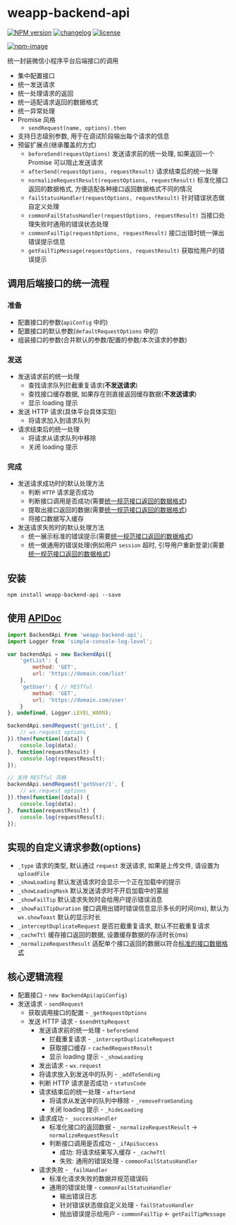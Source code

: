 # weapp-backend-api

[![NPM version][npm-image]][npm-url] [![changelog][changelog-image]][changelog-url] [![license][license-image]][license-url]

[npm-image]: https://img.shields.io/npm/v/weapp-backend-api.svg?style=flat-square
[npm-url]: https://npmjs.org/package/weapp-backend-api
[license-image]: https://img.shields.io/badge/License-MIT-blue.svg?style=flat-square
[license-url]: https://github.com/ufologist/weapp-backend-api/blob/master/LICENSE
[changelog-image]: https://img.shields.io/badge/CHANGE-LOG-blue.svg?style=flat-square
[changelog-url]: https://github.com/ufologist/weapp-backend-api/blob/master/CHANGELOG.md

[![npm-image](https://nodei.co/npm/weapp-backend-api.png?downloads=true&downloadRank=true&stars=true)](https://npmjs.com/package/weapp-backend-api)

统一封装微信小程序平台后端接口的调用

- 集中配置接口
- 统一发送请求
- 统一处理请求的返回
- 统一适配请求返回的数据格式
- 统一异常处理
- Promise 风格
  - `sendRequest(name, options).then`
- 支持日志级别参数, 用于在调试阶段输出每个请求的信息
- 预留扩展点(继承覆盖的方式)
  - `beforeSend(requestOptions)` 发送请求前的统一处理, 如果返回一个 Promise 可以阻止发送请求
  - `afterSend(requestOptions, requestResult)` 请求结束后的统一处理
  - `normalizeRequestResult(requestOptions, requestResult)` 标准化接口返回的数据格式, 方便适配各种接口返回数据格式不同的情况
  - `failStatusHandler(requestOptions, requestResult)` 针对错误状态做自定义处理
  - `commonFailStatusHandler(requestOptions, requestResult)` 当接口处理失败时通用的错误状态处理
  - `commonFailTip(requestOptions, requestResult)` 接口出错时统一弹出错误提示信息
  - `getFailTipMessage(requestOptions, requestResult)` 获取给用户的错误提示

## 调用后端接口的统一流程

### 准备

* 配置接口的参数(`apiConfig` 中的)
* 配置接口的默认参数(`defaultRequestOptions` 中的)
* 组装接口的参数(合并默认的参数/配置的参数/本次请求的参数)

### 发送

* 发送请求前的统一处理
  * 查找请求队列拦截重复请求(**不发送请求**)
  * 查找接口缓存数据, 如果存在则直接返回缓存数据(**不发送请求**)
  * 显示 loading 提示
* 发送 HTTP 请求(具体平台具体实现)
  * 将请求加入到请求队列
* 请求结束后的统一处理
  * 将请求从请求队列中移除
  * 关闭 loading 提示

### 完成

* 发送请求成功时的默认处理方法
  * 判断 `HTTP` 请求是否成功
  * 判断接口调用是否成功(需要[统一规范接口返回的数据格式](https://github.com/f2e-journey/treasure/blob/master/api.md#%E6%8E%A5%E5%8F%A3%E8%BF%94%E5%9B%9E%E7%9A%84%E6%95%B0%E6%8D%AE%E7%BB%93%E6%9E%84))
  * 提取出接口返回的数据(需要[统一规范接口返回的数据格式](https://github.com/f2e-journey/treasure/blob/master/api.md#%E6%8E%A5%E5%8F%A3%E8%BF%94%E5%9B%9E%E7%9A%84%E6%95%B0%E6%8D%AE%E7%BB%93%E6%9E%84))
  * 将接口数据写入缓存
* 发送请求失败时的默认处理方法
  * 统一展示标准的错误提示(需要[统一规范接口返回的数据格式](https://github.com/f2e-journey/treasure/blob/master/api.md#%E6%8E%A5%E5%8F%A3%E8%BF%94%E5%9B%9E%E7%9A%84%E6%95%B0%E6%8D%AE%E7%BB%93%E6%9E%84))
  * 统一做通用的错误处理(例如用户 `session` 超时, 引导用户重新登录)(需要[统一规范接口返回的数据格式](https://github.com/f2e-journey/treasure/blob/master/api.md#%E6%8E%A5%E5%8F%A3%E8%BF%94%E5%9B%9E%E7%9A%84%E6%95%B0%E6%8D%AE%E7%BB%93%E6%9E%84))

## 安装

```
npm install weapp-backend-api --save
```

## 使用 [APIDoc](https://doc.esdoc.org/github.com/ufologist/weapp-backend-api/)

```javascript
import BackendApi from 'weapp-backend-api';
import Logger from 'simple-console-log-level';

var backendApi = new BackendApi({
    'getList': {
        method: 'GET',
        url: 'https://domain.com/list'
    },
    'getUser': { // RESTful
        method: 'GET',
        url: 'https://domain.com/user'
    }
}, undefined, Logger.LEVEL_WARN);

backendApi.sendRequest('getList', {
    // wx.request options
}).then(function([data]) {
    console.log(data);
}, function(requestResult) {
    console.log(requestResult);
});

// 支持 RESTful 风格
backendApi.sendRequest('getUser/1', {
    // wx.request options
}).then(function([data]) {
    console.log(data);
}, function(requestResult) {
    console.log(requestResult);
});
```

## 实现的自定义请求参数(options)

* `_type` 请求的类型, 默认通过 `request` 发送请求, 如果是上传文件, 请设置为 `uploadFile`
* `_showLoading` 默认发送请求时会显示一个正在加载中的提示
* `_showLoadingMask` 默认发送请求时不开启加载中的蒙层
* `_showFailTip` 默认请求失败时会给用户提示错误消息
* `_showFailTipDuration` 接口调用出错时错误信息显示多长的时间(ms), 默认为 `wx.showToast` 默认的显示时长
* `_interceptDuplicateRequest` 是否拦截重复请求, 默认不拦截重复请求
* `_cacheTtl` 缓存接口返回的数据, 设置缓存数据的存活时长(ms)
* `_normalizeRequestResult` 适配单个接口返回的数据以符合[标准的接口数据格式](https://github.com/f2e-journey/treasure/blob/master/api.md#%E6%8E%A5%E5%8F%A3%E8%BF%94%E5%9B%9E%E7%9A%84%E6%95%B0%E6%8D%AE%E7%BB%93%E6%9E%84)

## 核心逻辑流程

* 配置接口 - `new BackendApi(apiConfig)`
* 发送请求 - `sendRequest`
  * 获取调用接口的配置 - `_getRequestOptions`
  * 发送 HTTP 请求 - `$sendHttpRequest`
    * 发送请求前的统一处理 - `beforeSend`
      * 拦截重复请求 - `_interceptDuplicateRequest`
      * 获取接口缓存 - `cachedRequestResult`
      * 显示 loading 提示 - `_showLoading`
    * 发出请求 - `wx.request`
    * 将请求放入到发送中的队列 - `_addToSending`
    * 判断 HTTP 请求是否成功 - `statusCode`
    * 请求结束后的统一处理 - `afterSend`
      * 将请求从发送中的队列中移除 - `_removeFromSending`
      * 关闭 loading 提示 - `_hideLoading`
    * 请求成功 - `_successHandler`
      * 标准化接口的返回数据 - `_normalizeRequestResult` -> `normalizeRequestResult`
      * 判断接口调用是否成功 - `_ifApiSuccess`
        * 成功: 将请求结果写入缓存 - `_cacheTtl`
        * 失败: 通用的错误处理 - `commonFailStatusHandler`
    * 请求失败 - `_failHandler`
      * 标准化请求失败的数据并规范错误码
      * 通用的错误处理 - `commonFailStatusHandler`
        * 输出错误日志
        * 针对错误状态做自定义处理 - `failStatusHandler`
        * 抛出错误提示给用户 - `commonFailTip` <- `getFailTipMessage`